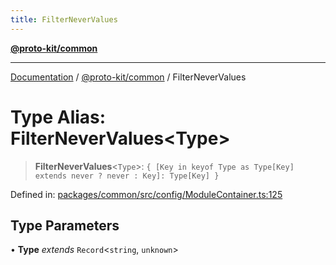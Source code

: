 ```yaml
---
title: FilterNeverValues
---
```


[**@proto-kit/common**](../README.md)

***

[Documentation](../../../README.md) / [@proto-kit/common](../README.md) / FilterNeverValues

# Type Alias: FilterNeverValues\<Type\>

> **FilterNeverValues**\<`Type`\>: `{ [Key in keyof Type as Type[Key] extends never ? never : Key]: Type[Key] }`

Defined in: [packages/common/src/config/ModuleContainer.ts:125](https://github.com/proto-kit/framework/blob/28efa802e3737fc3b77339148b307ef7246f3ef1/packages/common/src/config/ModuleContainer.ts#L125)

## Type Parameters

• **Type** *extends* `Record`\<`string`, `unknown`\>
